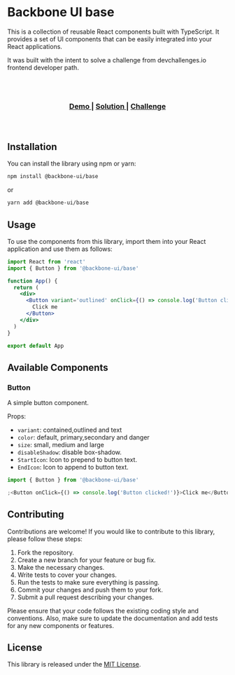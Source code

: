# Backbone UI base

This is a collection of reusable React components built with TypeScript. It provides a set of UI components that can be easily integrated into your React applications.

It was built with the intent to solve a challenge from devchallenges.io frontend developer path.

<div align="center" style='margin-block:70px'>
  <h3>
    <a href="https://backbone-ui-base.vercel.app">
      Demo
    </a>
    <span> | </span>
    <a href="https://github.com/dennis-carrozzo/backbone-ui-base">
      Solution
    </a>
    <span> | </span>
    <a href="https://devchallenges.io/challenges/ohgVTyJCbm5OZyTB2gNY">
      Challenge
    </a>
  </h3>
</div>

## Installation

You can install the library using npm or yarn:

```bash
npm install @backbone-ui/base
```

or

```bash
yarn add @backbone-ui/base
```

## Usage

To use the components from this library, import them into your React application and use them as follows:

```jsx
import React from 'react'
import { Button } from '@backbone-ui/base'

function App() {
  return (
    <div>
      <Button variant='outlined' onClick={() => console.log('Button clicked!')}>
        Click me
      </Button>
    </div>
  )
}

export default App
```

## Available Components

### Button

A simple button component.

Props:

- `variant`: contained,outlined and text
- `color`: default, primary,secondary and danger
- `size`: small, medium and large
- `disableShadow`: disable box-shadow.
- `StartIcon`: Icon to prepend to button text.
- `EndIcon`: Icon to append to button text.

```jsx
import { Button } from '@backbone-ui/base'

;<Button onClick={() => console.log('Button clicked!')}>Click me</Button>
```

## Contributing

Contributions are welcome! If you would like to contribute to this library, please follow these steps:

1. Fork the repository.
2. Create a new branch for your feature or bug fix.
3. Make the necessary changes.
4. Write tests to cover your changes.
5. Run the tests to make sure everything is passing.
6. Commit your changes and push them to your fork.
7. Submit a pull request describing your changes.

Please ensure that your code follows the existing coding style and conventions. Also, make sure to update the documentation and add tests for any new components or features.

## License

This library is released under the [MIT License](LICENSE).
